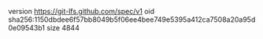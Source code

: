 version https://git-lfs.github.com/spec/v1
oid sha256:1150dbdee6f57bb8049b5f06ee4bee749e5395a412ca7508a20a95d0e09543b1
size 4844

